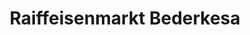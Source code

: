 ---
title: "Raiffeisenmarkt Bederkesa"
url: /geestland/raiffeisenmarkt-bederkesa/
shop: Landwirtschaftlich
---
